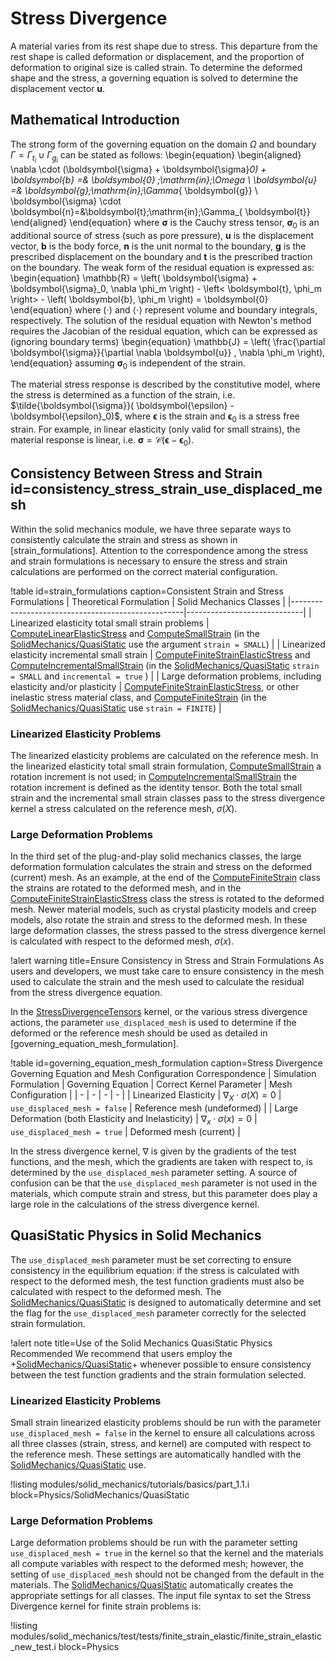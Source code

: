 # Stress Divergence

A material varies from its rest shape due to stress. This departure from the rest shape is called
deformation or displacement, and the proportion of deformation to original size is called strain. To
determine the deformed shape and the stress, a governing equation is solved to determine the
displacement vector $\boldsymbol{u}$.

## Mathematical Introduction

The strong form of the governing equation on the domain $\Omega$ and boundary
$\Gamma=\Gamma_{\mathit{t_i}}\cup\Gamma_{\mathit{g_i}}$ can be stated as follows:
\begin{equation}
\begin{aligned}
\nabla \cdot (\boldsymbol{\sigma} + \boldsymbol{\sigma}_0) + \boldsymbol{b} =& \boldsymbol{0} \;\mathrm{in}\;\Omega \\
\boldsymbol{u} =& \boldsymbol{g}\;\mathrm{in}\;\Gamma_{ \boldsymbol{g}} \\
\boldsymbol{\sigma} \cdot \boldsymbol{n}=&\boldsymbol{t}\;\mathrm{in}\;\Gamma_{ \boldsymbol{t}}
\end{aligned}
\end{equation}
where $\boldsymbol{\sigma}$  is the Cauchy stress tensor, $\boldsymbol{\sigma}_0$
is an additional source of stress (such as pore pressure), $\boldsymbol{u}$ is
the displacement vector, $\boldsymbol{b}$ is the body force, $\boldsymbol{n}$ is
the unit normal to the boundary, $\boldsymbol{g}$ is the prescribed displacement
on the boundary and $\boldsymbol{t}$ is the prescribed traction on the boundary.
The weak form of the residual equation is expressed as:
\begin{equation}
  \mathbb{R} = \left( \boldsymbol{\sigma} + \boldsymbol{\sigma}_0, \nabla \phi_m \right) - \left< \boldsymbol{t}, \phi_m \right> - \left( \boldsymbol{b}, \phi_m \right)  = \boldsymbol{0}
\end{equation}
where $(\cdot)$ and $\left< \cdot \right>$ represent volume and boundary integrals,
respectively. The solution of the residual equation with Newton's method requires
the Jacobian of the residual equation, which can be expressed as (ignoring boundary
terms)
\begin{equation}
  \mathbb{J} = \left( \frac{\partial \boldsymbol{\sigma}}{\partial \nabla \boldsymbol{u}} , \nabla \phi_m \right),
\end{equation}
assuming $\boldsymbol{\sigma}_0$ is independent of the strain.

The material stress response is described by the constitutive model, where the stress is determined
as a function of the strain, i.e. $\tilde{\boldsymbol{\sigma}}( \boldsymbol{\epsilon} -
\boldsymbol{\epsilon}_0)$, where $\boldsymbol{\epsilon}$ is the strain and $\boldsymbol{\epsilon}_0$ is a stress
free strain. For example, in linear elasticity (only valid for small strains), the material response
is linear, i.e.  $\boldsymbol{\sigma} = \boldsymbol{\mathcal{C}}(\boldsymbol{\epsilon} - \boldsymbol{\epsilon}_0)$.

## Consistency Between Stress and Strain id=consistency_stress_strain_use_displaced_mesh

Within the solid mechanics module, we have three separate ways to consistently
calculate the strain and stress as shown in [strain_formulations]. Attention to
the correspondence among the stress and strain formulations is necessary to ensure
the stress and strain calculations are performed on the correct material configuration.

!table id=strain_formulations caption=Consistent Strain and Stress Formulations
| Theoretical Formulation                           | Solid Mechanics Classes    |
|---------------------------------------------------|-----------------------------|
| Linearized elasticity total small strain problems | [ComputeLinearElasticStress](/ComputeLinearElasticStress.md) and [ComputeSmallStrain](/ComputeSmallStrain.md) (in the [SolidMechanics/QuasiStatic](/Physics/SolidMechanics/QuasiStatic/index.md) use the argument `strain = SMALL`) |
| Linearized elasticity incremental small strain    | [ComputeFiniteStrainElasticStress](/ComputeFiniteStrainElasticStress.md) and [ComputeIncrementalSmallStrain](/ComputeIncrementalSmallStrain.md) (in the [SolidMechanics/QuasiStatic](/Physics/SolidMechanics/QuasiStatic/index.md) `strain = SMALL` and `incremental = true` ) |
| Large deformation problems, including elasticity and/or plasticity | [ComputeFiniteStrainElasticStress](/ComputeFiniteStrainElasticStress.md), or other inelastic stress material class, and [ComputeFiniteStrain](/ComputeFiniteStrain.md) (in the [SolidMechanics/QuasiStatic](/Physics/SolidMechanics/QuasiStatic/index.md) use `strain = FINITE`) |

### Linearized Elasticity Problems

The linearized elasticity problems are calculated on the reference mesh.  In the linearized
elasticity total small strain formulation, [ComputeSmallStrain](/ComputeSmallStrain.md) a rotation
increment is not used; in [ComputeIncrementalSmallStrain](/ComputeIncrementalSmallStrain.md) the
rotation increment is defined as the identity tensor.  Both the total small strain and the
incremental small strain classes pass to the stress divergence kernel a stress calculated on the
reference mesh, $\sigma(X)$.

### Large Deformation Problems

In the third set of the plug-and-play solid mechanics classes, the large deformation formulation
calculates the strain and stress on the deformed (current) mesh.  As an example, at the end of the
[ComputeFiniteStrain](/ComputeFiniteStrain.md) class the strains are rotated to the deformed mesh,
and in the [ComputeFiniteStrainElasticStress](/ComputeFiniteStrainElasticStress.md) class the stress
is rotated to the deformed mesh.  Newer material models, such as crystal plasticity models and creep
models, also rotate the strain and stress to the deformed mesh.  In these large deformation classes,
the stress passed to the stress divergence kernel is calculated with respect to the deformed mesh, $\sigma(x)$.

!alert warning title=Ensure Consistency in Stress and Strain Formulations
As users and developers, we must take care to ensure consistency in the mesh used to calculate the
strain and the mesh used to calculate the residual from the stress divergence equation.


In the [StressDivergenceTensors](/StressDivergenceTensors.md) kernel, or the various stress
divergence actions, the parameter `use_displaced_mesh` is used to determine if the deformed or the
reference mesh should be used as detailed in [governing_equation_mesh_formulation].

!table id=governing_equation_mesh_formulation caption=Stress Divergence Governing Equation and Mesh Configuration Correspondence
| Simulation Formulation | Governing Equation  | Correct Kernel Parameter | Mesh Configuration |
| - | - | - | - |
| Linearized Elasticity | $\nabla_X \cdot \sigma (X) = 0$ | `use_displaced_mesh = false` | Reference mesh (undeformed) |
| Large Deformation (both Elasticity and Inelasticity) | $\nabla_x \cdot \sigma (x) = 0$ | `use_displaced_mesh = true` | Deformed mesh (current)  |

In the stress divergence kernel, $\nabla$ is given by the gradients of the test functions, and the mesh,
which the gradients are taken with respect to, is determined by the `use_displaced_mesh` parameter
setting.  A source of confusion can be that the `use_displaced_mesh` parameter is not used in the
materials, which compute strain and stress, but this parameter does play a large role in the
calculations of the stress divergence kernel.

## QuasiStatic Physics in Solid Mechanics

The `use_displaced_mesh` parameter must be set correcting to ensure consistency in the equilibrium
equation: if the stress is calculated with respect to the deformed mesh, the test function gradients
must also be calculated with respect to the deformed mesh. The [SolidMechanics/QuasiStatic](/Physics/SolidMechanics/QuasiStatic/index.md) is
designed to automatically determine and set the flag for the `use_displaced_mesh` parameter correctly
for the selected strain formulation.

!alert note title=Use of the Solid Mechanics QuasiStatic Physics Recommended
We recommend that users employ the +[SolidMechanics/QuasiStatic](/Physics/SolidMechanics/QuasiStatic/index.md)+
whenever possible to ensure consistency between the test function gradients and
the strain formulation selected.

### Linearized Elasticity Problems

Small strain linearized elasticity problems should be run with the parameter `use_displaced_mesh =
false` in the kernel to ensure all calculations across all three classes (strain, stress, and kernel)
are computed with respect to the reference mesh. These settings are automatically
handled with the [SolidMechanics/QuasiStatic](/Physics/SolidMechanics/QuasiStatic/index.md) use.

!listing modules/solid_mechanics/tutorials/basics/part_1.1.i block=Physics/SolidMechanics/QuasiStatic

### Large Deformation Problems

Large deformation problems should be run with the parameter setting `use_displaced_mesh = true` in
the kernel so that the kernel and the materials all compute variables with respect to the deformed
mesh; however, the setting of `use_displaced_mesh` should not be changed from the default
in the materials.
The [SolidMechanics/QuasiStatic](/Physics/SolidMechanics/QuasiStatic/index.md) automatically creates the appropriate settings for all classes.
The input file syntax to set the Stress Divergence kernel for finite strain problems is:

!listing modules/solid_mechanics/test/tests/finite_strain_elastic/finite_strain_elastic_new_test.i
         block=Physics
